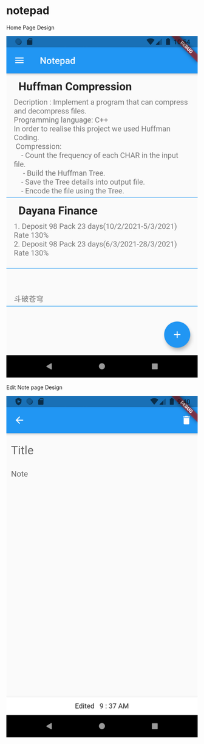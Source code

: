# notepad

Home Page Design

![home page](images/homepage.png)

Edit Note page Design

![edit page](images/editpage.png)
